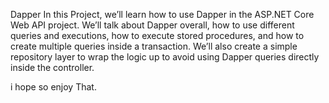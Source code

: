 Dapper
In this Project, we’ll learn how to use Dapper in the ASP.NET Core Web API project. We’ll talk about Dapper overall, how to use different queries and executions, how to execute stored procedures, and how to create multiple queries inside a transaction. We’ll also create a simple repository layer to wrap the logic up to avoid using Dapper queries directly inside the controller.

i hope so enjoy That.
